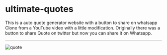 # ultimate-quotes
This is a auto quote generator website with a button to share on whatsapp
Clone from a YouTube video with a little modification.
Originally there was a button to share Quote on twitter but now you can share it on Whatsapp.
<hr>


![quote](https://user-images.githubusercontent.com/74438252/234397843-79b05673-0bee-4d21-8c8f-f5c47257ad80.png)

